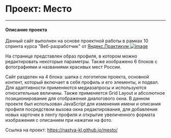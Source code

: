 # Проект: Место
---
#### Описание проекта

Данный сайт выполнен на основе проектной работы в рамках 10 спринта курса "Веб-разработчик" от [Яндекс.Практикум ![image](https://i.ibb.co/BZWMYRt/image.png)](https://practicum.yandex.ru/)

На странице представлен образ профиля, в котором можно редактировать некоторые параметры. Также изображено 6 блоков с фотографиями и названиями красивых мест России.

Сайт разделен на 4 блока: шапка с логотипом проекта, основной контент, который включает в себя профиль и его элементы, и подвал. Для адаптивности применяются медиазапросы и используются относительные величины. Также применяется Grid Layout и абсолютное позиционирование для отображения диалогового окна. В данном проекте был использован JavaScript для изменения имени и описания профиля посредством вызова окна редактирования, для добавления новых карточек в ленту профиля и открытие увеличенного формата изображения с описанием при нажатии на фото.

Ссылка на проект: https://nastya-kl.github.io/mesto/
